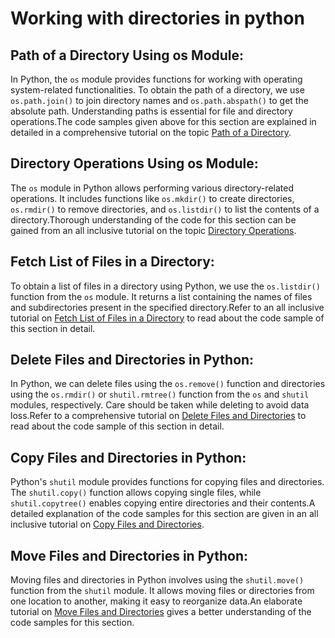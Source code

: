 # Working with directories in python

## Path of a Directory Using os Module:
In Python, the `os` module provides functions for working with operating system-related functionalities. To obtain the path of a directory, we use `os.path.join()` to join directory names and `os.path.abspath()` to get the absolute path. Understanding paths is essential for file and directory operations.The code samples given above for this section are explained in detailed in a comprehensive tutorial on the topic <a href="https://www.kolledge.com/python/tutorial/path-of-a-directory-using-os-module-in-python">Path of a Directory</a>.


## Directory Operations Using os Module:
The `os` module in Python allows performing various directory-related operations. It includes functions like `os.mkdir()` to create directories, `os.rmdir()` to remove directories, and `os.listdir()` to list the contents of a directory.Thorough understanding of the code for this section can be gained from an all inclusive tutorial on the topic <a href="https://www.kolledge.com/python/tutorial/directory-operations-using-os-module-in-python">Directory Operations</a>.


## Fetch List of Files in a Directory:
To obtain a list of files in a directory using Python, we use the `os.listdir()` function from the `os` module. It returns a list containing the names of files and subdirectories present in the specified directory.Refer to an all inclusive tutorial on <a href="https://www.kolledge.com/python/tutorial/fetch-list-of-files-in-a-directory-in-python">Fetch List of Files in a Directory</a> to read about the code sample of this section in detail.


## Delete Files and Directories in Python:
In Python, we can delete files using the `os.remove()` function and directories using the `os.rmdir()` or `shutil.rmtree()` function from the `os` and `shutil` modules, respectively. Care should be taken while deleting to avoid data loss.Refer to a comprehensive tutorial on <a href="https://www.kolledge.com/python/tutorial/delete-files-and-directories-in-python">Delete Files and Directories</a> to read about the code sample of this section in detail.


## Copy Files and Directories in Python:
Python's `shutil` module provides functions for copying files and directories. The `shutil.copy()` function allows copying single files, while `shutil.copytree()` enables copying entire directories and their contents.A detailed explanation of the code samples for this section are given in an all inclusive tutorial on <a href="https://www.kolledge.com/python/tutorial/copy-files-and-directories-in-python">Copy Files and Directories</a>.


## Move Files and Directories in Python:
Moving files and directories in Python involves using the `shutil.move()` function from the `shutil` module. It allows moving files or directories from one location to another, making it easy to reorganize data.An elaborate tutorial on <a href="https://www.kolledge.com/python/tutorial/move-files-and-directories-in-python">Move Files and Directories</a> gives a better understanding of the code samples for this section.
